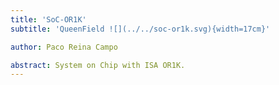 ```yaml
---
title: 'SoC-OR1K'
subtitle: 'QueenField ![](../../soc-or1k.svg){width=17cm}'

author: Paco Reina Campo

abstract: System on Chip with ISA OR1K.
---
```

